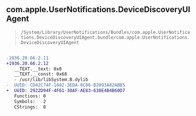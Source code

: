 ## com.apple.UserNotifications.DeviceDiscoveryUIAgent

> `/System/Library/UserNotifications/Bundles/com.apple.UserNotifications.DeviceDiscoveryUIAgent.bundle/com.apple.UserNotifications.DeviceDiscoveryUIAgent`

```diff

-1936.20.66.2.11
+1936.20.66.2.12
   __TEXT.__text: 0x0
   __TEXT.__const: 0x68
   - /usr/lib/libSystem.B.dylib
-  UUID: CD42C74F-1602-3EDA-8C86-B2093A82ABB5
+  UUID: 2922D94F-4F61-30AF-AE83-638E4B4B60D7
   Functions: 0
   Symbols:   2
   CStrings:  0

```
